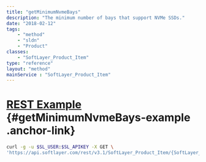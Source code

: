 ```yaml
---
title: "getMinimumNvmeBays"
description: "The minimum number of bays that support NVMe SSDs."
date: "2018-02-12"
tags:
    - "method"
    - "sldn"
    - "Product"
classes:
    - "SoftLayer_Product_Item"
type: "reference"
layout: "method"
mainService : "SoftLayer_Product_Item"
---
```


# [REST Example](#getMinimumNvmeBays-example) <a href="/article/rest/"><i class="fas fa-question"></i></a> {#getMinimumNvmeBays-example .anchor-link} 
```bash
curl -g -u $SL_USER:$SL_APIKEY -X GET \
'https://api.softlayer.com/rest/v3.1/SoftLayer_Product_Item/{SoftLayer_Product_ItemID}/getMinimumNvmeBays'
```
